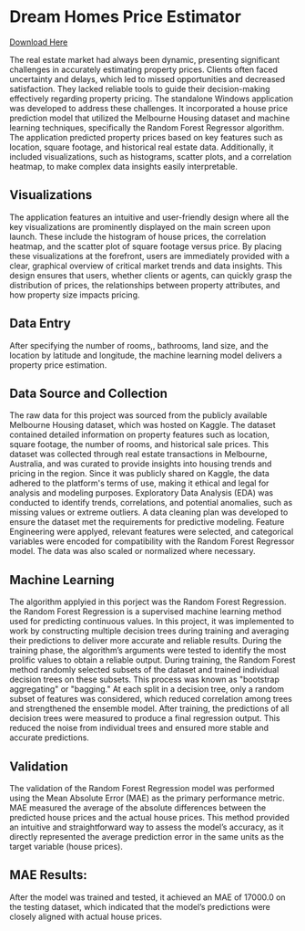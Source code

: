 # Dream Homes Price Estimator
[Download Here]([https://sites.google.com/view/faurys-portfolio/software](https://drive.google.com/file/d/1yYWDOliph8UbnZN0lDld_N4O_U30TFDJ/view)) 

The real estate market had always been dynamic, presenting significant challenges in accurately estimating property prices. Clients often faced uncertainty and delays, which led to missed opportunities and decreased satisfaction. They lacked reliable tools to guide their decision-making effectively regarding property pricing.
The standalone Windows application was developed to address these challenges. It incorporated a house price prediction model that utilized the Melbourne Housing dataset and machine learning techniques, specifically the Random Forest Regressor algorithm. The application predicted property prices based on key features such as location, square footage, and historical real estate data. Additionally, it included visualizations, such as histograms, scatter plots, and a correlation heatmap, to make complex data insights easily interpretable.
## Visualizations
The application features an intuitive and user-friendly design where all the key visualizations are prominently displayed on the main screen upon launch. These include the histogram of house prices, the correlation heatmap, and the scatter plot of square footage versus price. By placing these visualizations at the forefront, users are immediately provided with a clear, graphical overview of critical market trends and data insights. This design ensures that users, whether clients or agents, can quickly grasp the distribution of prices, the relationships between property attributes, and how property size impacts pricing.
## Data Entry
 After specifying the number of rooms,, bathrooms, land size, and the location by latitude and longitude, the machine learning model delivers a property price estimation.
## Data Source and Collection
The raw data for this project was sourced from the publicly available Melbourne Housing dataset, which was hosted on Kaggle. The dataset contained detailed information on property features such as location, square footage, the number of rooms, and historical sale prices. This dataset was collected through real estate transactions in Melbourne, Australia, and was curated to provide insights into housing trends and pricing in the region. Since it was publicly shared on Kaggle, the data adhered to the platform's terms of use, making it ethical and legal for analysis and modeling purposes. Exploratory Data Analysis (EDA) was conducted to identify trends, correlations, and potential anomalies, such as missing values or extreme outliers. A data cleaning plan was developed to ensure the dataset met the requirements for predictive modeling. Feature Engineering were applyed, relevant features were selected, and categorical variables were encoded for compatibility with the Random Forest Regressor model. The data was also scaled or normalized where necessary.
## Machine Learning
The algorithm applyied in this porject was the Random Forest Regression. the Random Forest Regression is a supervised machine learning method used for predicting continuous values. In this project, it was implemented to work by constructing multiple decision trees during training and averaging their predictions to deliver more accurate and reliable results. During the training phase, the algorithm’s arguments were tested to identify the most prolific values to obtain a reliable output.
During training, the Random Forest method randomly selected subsets of the dataset and trained individual decision trees on these subsets. This process was known as "bootstrap aggregating" or "bagging." At each split in a decision tree, only a random subset of features was considered, which reduced correlation among trees and strengthened the ensemble model. After training, the predictions of all decision trees were measured to produce a final regression output. This reduced the noise from individual trees and ensured more stable and accurate predictions.
## Validation 
The validation of the Random Forest Regression model was performed using the Mean Absolute Error (MAE) as the primary performance metric. MAE measured the average of the absolute differences between the predicted house prices and the actual house prices. This method provided an intuitive and straightforward way to assess the model’s accuracy, as it directly represented the average prediction error in the same units as the target variable (house prices).

## MAE Results:
After the model was trained and tested, it achieved an MAE of 17000.0 on the testing dataset, which indicated that the model’s predictions were closely aligned with actual house prices.
